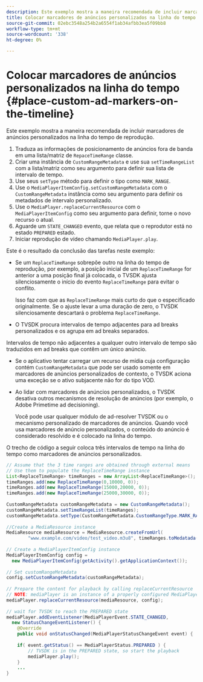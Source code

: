 ```yaml
---
description: Este exemplo mostra a maneira recomendada de incluir marcadores de anúncios personalizados na linha do tempo de reprodução.
title: Colocar marcadores de anúncios personalizados na linha do tempo
source-git-commit: 02ebc3548a254b2a6554f1ab34afbb3ea5f09bb8
workflow-type: tm+mt
source-wordcount: '338'
ht-degree: 0%

---
```


# Colocar marcadores de anúncios personalizados na linha do tempo {#place-custom-ad-markers-on-the-timeline}

Este exemplo mostra a maneira recomendada de incluir marcadores de anúncios personalizados na linha do tempo de reprodução.

1. Traduza as informações de posicionamento de anúncios fora de banda em uma lista/matriz de `RepaceTimeRange` classe.
1. Criar uma instância de `CustomRangeMetadata` e use sua `setTimeRangeList` com a lista/matriz como seu argumento para definir sua lista de intervalo de tempo.
1. Use seus `setType` método para definir o tipo como `MARK_RANGE`.
1. Use o `MediaPlayerItemConfig.setCustomRangeMetadata` com o `CustomRangeMetadata` instância como seu argumento para definir os metadados de intervalo personalizado.
1. Use o `MediaPlayer.replaceCurrentResource` com o `MediaPlayerItemConfig` como seu argumento para definir, torne o novo recurso o atual.
1. Aguarde um `STATE_CHANGED` evento, que relata que o reprodutor está no estado `PREPARED` estado.
1. Iniciar reprodução de vídeo chamando `MediaPlayer.play`.

Este é o resultado da conclusão das tarefas neste exemplo:

* Se um `ReplaceTimeRange` sobrepõe outro na linha do tempo de reprodução, por exemplo, a posição inicial de um `ReplaceTimeRange` for anterior a uma posição final já colocada, o TVSDK ajusta silenciosamente o início do evento `ReplaceTimeRange` para evitar o conflito.

  Isso faz com que as `ReplaceTimeRange` mais curto do que o especificado originalmente. Se o ajuste levar a uma duração de zero, o TVSDK silenciosamente descartará o problema `ReplaceTimeRange`.

* O TVSDK procura intervalos de tempo adjacentes para ad breaks personalizados e os agrupa em ad breaks separados.

Intervalos de tempo não adjacentes a qualquer outro intervalo de tempo são traduzidos em ad breaks que contêm um único anúncio.

* Se o aplicativo tentar carregar um recurso de mídia cuja configuração contém `CustomRangeMetadata` que pode ser usado somente em marcadores de anúncios personalizados de contexto, o TVSDK aciona uma exceção se o ativo subjacente não for do tipo VOD.

* Ao lidar com marcadores de anúncios personalizados, o TVSDK desativa outros mecanismos de resolução de anúncios (por exemplo, o Adobe Primetime ad decisioning).

  Você pode usar qualquer módulo de ad-resolver TVSDK ou o mecanismo personalizado de marcadores de anúncios. Quando você usa marcadores de anúncio personalizados, o conteúdo do anúncio é considerado resolvido e é colocado na linha do tempo.

O trecho de código a seguir coloca três intervalos de tempo na linha do tempo como marcadores de anúncios personalizados.

```java
// Assume that the 3 time ranges are obtained through external means 
// Use them to populate the ReplaceTimeRange instance 
List<ReplaceTimeRange> timeRanges = new ArrayList<ReplaceTimeRange>(); 
timeRanges.add(new ReplaceTimeRange(0,10000, 0)); 
timeRanges.add(new ReplaceTimeRange(15000,20000, 0)); 
timeRanges.add(new ReplaceTimeRange(25000,30000, 0)); 
 
CustomRangeMetadata customRangeMetadata = new CustomRangeMetadata(); 
customRangeMetadata.setTimeRangeList(timeRanges); 
customRangeMetadata.setType(CustomRangeMetadata.CustomRangeType.MARK_RANGE); 
 
//Create a MediaResource instance 
MediaResource mediaResource = MediaResource.createFromUrl( 
        "www.example.com/video/test_video.m3u8", timeRanges.toMedatada(null)); 
 
// Create a MediaPlayerItemConfig instance 
MediaPlayerItemConfig config =  
  new MediaPlayerItemConfig(getActivity().getApplicationContext()); 
 
// Set customRangeMetadata 
config.setCustomRangeMetadata(customRangeMetadata); 
 
// Prepare the content for playback by calling replaceCurrentResource 
// NOTE: mediaPlayer is an instance of a properly configured MediaPlayer  
mediaPlayer.replaceCurrentResource(mediaResource, config); 
 
// wait for TVSDK to reach the PREPARED state 
mediaPlayer.addEventListener(MediaPlayerEvent.STATE_CHANGED,  
  new StatusChangeEventListener() { 
    @Override 
    public void onStatusChanged(MediaPlayerStatusChangeEvent event) { 
 
    if( event.getStatus() == MediaPlayerStatus.PREPARED ) { 
        // TVSDK is in the PREPARED state, so start the playback  
        mediaPlayer.play(); 
    } 
    ... 
}
```

